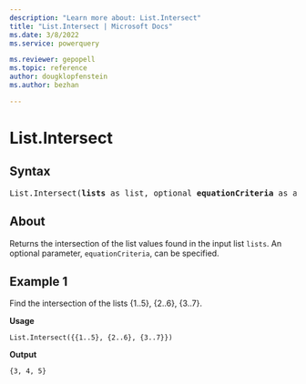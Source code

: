```yaml
---
description: "Learn more about: List.Intersect"
title: "List.Intersect | Microsoft Docs"
ms.date: 3/8/2022
ms.service: powerquery

ms.reviewer: gepopell
ms.topic: reference
author: dougklopfenstein
ms.author: bezhan

---
```

# List.Intersect

## Syntax

<pre>
List.Intersect(<b>lists</b> as list, optional <b>equationCriteria</b> as any) as list
</pre>
  
## About

Returns the intersection of the list values found in the input list `lists`. An optional parameter, `equationCriteria`, can be specified.

## Example 1

Find the intersection of the lists {1..5}, {2..6}, {3..7}.

**Usage**

```powerquery-m
List.Intersect({{1..5}, {2..6}, {3..7}})
```

**Output**

`{3, 4, 5}`

